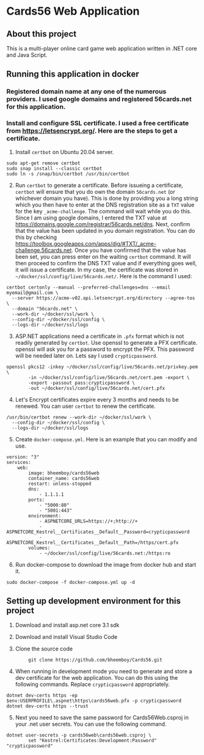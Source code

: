 # Cards56 Web Application
## About this project
This is a multi-player online card game web application written in .NET core and Java Script.

## Running this application in docker

### Registered domain name at any one of the numerous providers. I used google domains and registered 56cards.net for this application.

### Install and configure SSL certificate. I used a free certificate from https://letsencrypt.org/. Here are the steps to get a certificate.

1. Install `certbot` on Ubuntu 20.04 server.
```
sudo apt-get remove certbot
sudo snap install --classic certbot
sudo ln -s /snap/bin/certbot /usr/bin/certbot
```
2. Run `certbot` to generate a certificate. Before issueing a certificate, `certbot` will ensure that you do own the domain `56cards.net` (or whichever domain you have). This is done by providing you a long string which you then have to enter at the DNS registration site as a `TXT` value for the key `_acme-challenge`. The command will wait while you do this. 
Since I am using google domains, I entered the TXT value at https://domains.google.com/registrar/56cards.net/dns. Next, confirm that the value has been updated in you domain registration. You can do this by checking https://toolbox.googleapps.com/apps/dig/#TXT/_acme-challenge.56cards.net.
Once you have confirmed that the value has been set, you can press enter on the waiting `certbot` command. It will then proceed to confirm the DNS TXT value and if everything goes well, it will issue a certificate. In my case, the certificate was stored in `~/docker/ssl/config/live/56cards.net/`. Here is the command I used:
```
certbot certonly --manual --preferred-challenges=dns --email myemail@gmail.com \
  --server https://acme-v02.api.letsencrypt.org/directory --agree-tos \
  --domain "56cards.net" \
  --work-dir ~/docker/ssl/work \
  --config-dir ~/docker/ssl/config \
  --logs-dir ~/docker/ssl/logs
```

3. ASP.NET applications need a certificate in `.pfx` format which is not readily generated by `certbot`. Use openssl to generate a PFX certificate. openssl will ask you for a password to encrypt the PFX. This password will be needed later on. Lets say I used `crypticpassword`.
```
openssl pkcs12 -inkey ~/docker/ssl/config/live/56cards.net/privkey.pem \
        -in ~/docker/ssl/config/live/56cards.net/cert.pem -export \
        -export -passout pass:crypticpassword \
        -out ~/docker/ssl/config/live/56cards.net/cert.pfx
```

4. Let's Encrypt certificates expire every 3 months and needs to be renewed. You can user `certbot` to renew the certificate.
```
/usr/bin/certbot renew --work-dir ~/docker/ssl/work \
  --config-dir ~/docker/ssl/config \
  --logs-dir ~/docker/ssl/logs
```

5. Create `docker-compose.yml`. Here is an example that you can modify and use.
```YML
version: "3"
services:
    web:
        image: bheemboy/cards56web
        container_name: cards56web
        restart: unless-stopped
        dns:
            - 1.1.1.1
        ports:
            - "5000:80"
            - "5001:443"
        environment:
            - ASPNETCORE_URLS=https://+;http://+
            - ASPNETCORE_Kestrel__Certificates__Default__Password=crypticpassword
            - ASPNETCORE_Kestrel__Certificates__Default__Path=/https/cert.pfx
        volumes:
            - ~/docker/ssl/config/live/56cards.net:/https:ro
```

6. Run docker-compose to download the image from docker hub and start it.
```
sudo docker-compose -f docker-compose.yml up -d
```

## Setting up development environment for this project

1. Download and install asp.net core 3.1 sdk

2. Download and install Visual Studio Code

3. Clone the source code
```
        git clone https://github.com/bheemboy/Cards56.git
```
4. When running in development mode you need to generate and store a dev certificate for the web application. You can do this using the following commands. Replace `crypticpassword` appropriately.
```
dotnet dev-certs https -ep $env:USERPROFILE\.aspnet\https\cards56web.pfx -p crypticpassword
dotnet dev-certs https --trust
```
5. Next you need to save the same password for Cards56Web.csproj in your .net user secrets. You can use the following command.

```
dotnet user-secrets -p cards56web\cards56web.csproj \
        set "Kestrel:Certificates:Development:Password" "crypticpassword"
```

